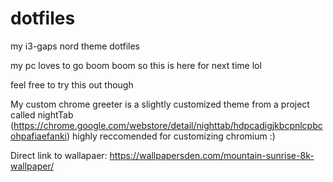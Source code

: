 # dotfiles
my i3-gaps nord theme dotfiles

my pc loves to go boom boom so this is here for next time lol

feel free to try this out though

My custom chrome greeter is a slightly customized theme from a project called nightTab (https://chrome.google.com/webstore/detail/nighttab/hdpcadigjkbcpnlcpbcohpafiaefanki)
highly reccomended for customizing chromium :)


Direct link to wallapaer:
https://wallpapersden.com/mountain-sunrise-8k-wallpaper/
